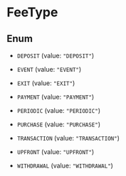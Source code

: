 
# FeeType

## Enum


* `DEPOSIT` (value: `"DEPOSIT"`)

* `EVENT` (value: `"EVENT"`)

* `EXIT` (value: `"EXIT"`)

* `PAYMENT` (value: `"PAYMENT"`)

* `PERIODIC` (value: `"PERIODIC"`)

* `PURCHASE` (value: `"PURCHASE"`)

* `TRANSACTION` (value: `"TRANSACTION"`)

* `UPFRONT` (value: `"UPFRONT"`)

* `WITHDRAWAL` (value: `"WITHDRAWAL"`)



